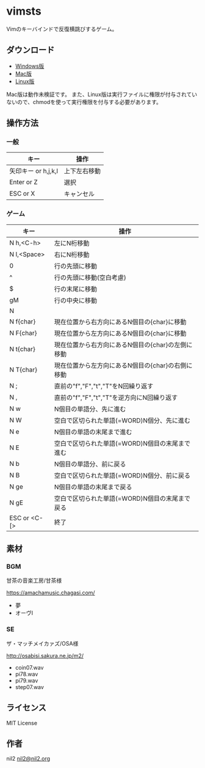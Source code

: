 vimsts
======

Vimのキーバインドで反復横跳びするゲーム。

ダウンロード
------------

- [Windows版](https://github.com/kusabashira/vimsts/releases/download/v1.1.0/vimsts_windows.zip)
- [Mac版](https://github.com/kusabashira/vimsts/releases/download/v1.1.0/vimsts_mac.zip)
- [Linux版](https://github.com/kusabashira/vimsts/releases/download/v1.1.0/vimsts_linux.zip)

Mac版は動作未検証です。
また、Linux版は実行ファイルに権限が付与されていないので、chmodを使って実行権限を付与する必要があります。

操作方法
--------

### 一般

| キー             | 操作         |
|---------------------|--------------|
| 矢印キー or h,j,k,l | 上下左右移動 |
| Enter or Z          | 選択         |
| ESC or X            | キャンセル   |

### ゲーム

| キー           | 操作                                              |
|----------------|---------------------------------------------------|
| N h,\<C-h\>    | 左にN桁移動                                       |
| N l,\<Space\>  | 右にN桁移動                                       |
| 0              | 行の先頭に移動                                    |
| ^              | 行の先頭に移動(空白考慮)                          |
| $              | 行の末尾に移動                                    |
| gM             | 行の中央に移動                                    |
| N |            | N桁目に移動                                       |
| N f{char}      | 現在位置から右方向にあるN個目の{char}に移動       |
| N F{char}      | 現在位置から左方向にあるN個目の{char}に移動       |
| N t{char}      | 現在位置から右方向にあるN個目の{char}の左側に移動 |
| N T{char}      | 現在位置から左方向にあるN個目の{char}の右側に移動 |
| N ;            | 直前の"f","F","t","T"をN回繰り返す                |
| N ,            | 直前の"f","F","t","T"を逆方向にN回繰り返す        |
| N w            | N個目の単語分、先に進む                           |
| N W            | 空白で区切られた単語(=WORD)N個分、先に進む        |
| N e            | N個目の単語の末尾まで進む                         |
| N E            | 空白で区切られた単語(=WORD)N個目の末尾まで進む    |
| N b            | N個目の単語分、前に戻る                           |
| N B            | 空白で区切られた単語(=WORD)N個分、前に戻る        |
| N ge           | N個目の単語の末尾まで戻る                         |
| N gE           | 空白で区切られた単語(=WORD)N個目の末尾まで戻る    |
| ESC or \<C-[\> | 終了                                              |

素材
----

### BGM

甘茶の音楽工房/甘茶様

https://amachamusic.chagasi.com/

- 夢
- オーヴⅠ

### SE

ザ・マッチメイカァズ/OSA様

http://osabisi.sakura.ne.jp/m2/

- coin07.wav
- pi78.wav
- pi79.wav
- step07.wav

ライセンス
----------

MIT License

作者
----

nil2 <nil2@nil2.org>
